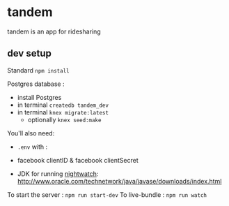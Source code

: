 # tandem

tandem is an app for ridesharing

## dev setup

Standard `npm install`

Postgres database :
  - install Postgres
  - in terminal `createdb tandem_dev`
  - in terminal `knex migrate:latest`
    - optionally `knex seed:make`

You'll also need:
- `.env` with :
- facebook clientID & facebook clientSecret


- JDK for running [nightwatch](http://nightwatchjs.org/guide): http://www.oracle.com/technetwork/java/javase/downloads/index.html


To start the server : `npm run start-dev`
To live-bundle : `npm run watch`
